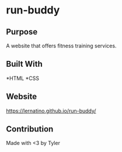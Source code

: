 # run-buddy

## Purpose
A website that offers fitness training services.


## Built With
*HTML
*CSS

## Website
https://lernatino.github.io/run-buddy/

## Contribution
Made with <3 by Tyler
